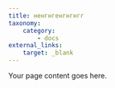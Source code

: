 ```yaml
---
title: ненгнгенгнгнгг
taxonomy:
    category:
        - docs
external_links:
    target: _blank
---
```


Your page content goes here.